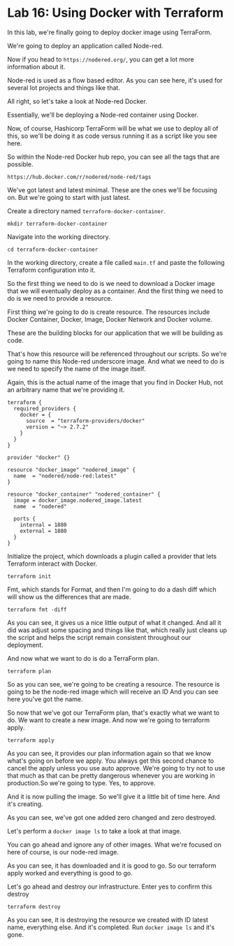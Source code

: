 
# Lab 16: Using Docker with Terraform

In this lab, we're finally going to deploy docker image using TerraForm.

We're going to deploy an application called Node-red.

Now if you head to `https://nodered.org/`, you can get a lot more information about it.


Node-red is used as a flow based editor. As you can see here, it's used for several Iot projects and things like that.


All right, so let's take a look at Node-red Docker.

Essentially, we'll be deploying a Node-red container using Docker.

Now, of course, Hashicorp TerraForm will be what we use to deploy all of this, so we'll be doing
it as code versus running it as a script like you see here.

So within the Node-red Docker hub repo, you can see all the tags that are possible.

`https://hub.docker.com/r/nodered/node-red/tags`

We've got latest and latest minimal. These are the ones we'll be focusing on. But we're going to start with just latest.

Create a directory named `terraform-docker-container`.

`mkdir terraform-docker-container`

Navigate into the working directory.

`cd terraform-docker-container`

In the working directory, create a file called `main.tf` and paste the following Terraform configuration into it.


So the first thing we need to do is we need to download a Docker image that we will eventually deploy as a container. And the first thing we need to do is we need to provide a resource.

First thing we're going to do is create resource. The resources include Docker Container, Docker, Image, Docker Network and Docker volume.

These are the building blocks for our application that we will be building as code.

That's how this resource will be referenced throughout our scripts. So we're going to name this Node-red underscore image.
And what we need to do is we need to specify the name of the image itself.


Again, this is the actual name of the image that you find in Docker Hub, not an arbitrary name that
we're providing it.


```
terraform {
  required_providers {
    docker = {
      source  = "terraform-providers/docker"
      version = "~> 2.7.2"
    }
  }
}

provider "docker" {}

resource "docker_image" "nodered_image" {
  name  = "nodered/node-red:latest"
}

resource "docker_container" "nodered_container" {
  image = docker_image.nodered_image.latest
  name  = "nodered"

  ports {
    internal = 1880
    external = 1880
  }
}
```


Initialize the project, which downloads a plugin called a provider that lets Terraform interact with Docker.

`terraform init`


Fmt, which stands for Format, and then I'm going to do a dash diff which will show us the differences
that are made.

`terraform fmt -diff`

As you can see, it gives us a nice little output of what it changed.
And all it did was adjust some spacing and things like that, which really just cleans up the script
and helps the script remain consistent throughout our deployment.

And now what we want to do is do a TerraForm plan.

`terraform plan`

So as you can see, we're going to be creating a resource.
The resource is going to be the node-red image which will receive an ID And you can see here you've
got the name.

So now that we've got our TerraForm plan, that's exactly what we want to do.
We want to create a new image.
And now we're going to terraform apply.

`terraform apply`

As you can see, it provides our plan information again so that we know what's going on before we apply.
You always get this second chance to cancel the apply unless you use auto approve.
We're going to try not to use that much as that can be pretty dangerous whenever you are working in
production.So we're going to type. Yes, to approve.

And it is now pulling the image.
So we'll give it a little bit of time here.
And it's creating.

As you can see, we've got one added zero changed and zero destroyed.

Let's perform a `docker image ls` to take a look at that image.


You can go ahead and ignore any of other images.
What we're focused on here of course, is our node-red image.

As you can see, it has downloaded and it is good to go.
So our terraform apply worked and everything is good to go.


Let's go ahead and destroy our infrastructure. Enter yes to confirm this destroy

`terraform destroy`

As you can see, it is destroying the resource we created with ID latest name, everything else.
And it's completed. Run `docker image ls` and it's gone.
